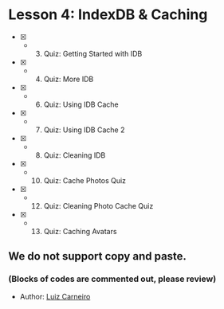 # Lesson 4: IndexDB & Caching

- [x] - 3.  Quiz: Getting Started with IDB
- [x] - 4.  Quiz: More IDB
- [x] - 6.  Quiz: Using IDB Cache
- [x] - 7.  Quiz: Using IDB Cache 2
- [x] - 8.  Quiz: Cleaning IDB
- [x] - 10. Quiz: Cache Photos Quiz
- [x] - 12. Quiz: Cleaning Photo Cache Quiz
- [x] - 13. Quiz: Caching Avatars

## We do not support copy and paste. 
### (Blocks of codes are commented out, please review)
  * Author: [Luiz Carneiro](https://github.com/luuizpaulo)

